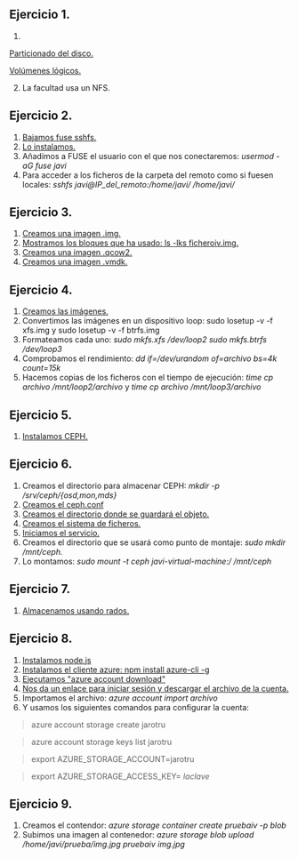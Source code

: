 Ejercicio 1.
---
1) 

[Particionado del disco.](https://github.com/Jarotru/IV/blob/master/Ejercicios/Tema5_Imagenes/1.1.jpg)

[Volúmenes lógicos.](https://github.com/Jarotru/IV/blob/master/Ejercicios/Tema5_Imagenes/1.2.jpg)

2) La facultad usa un NFS.

Ejercicio 2.
---
1. [Bajamos fuse sshfs.](https://github.com/Jarotru/IV/blob/master/Ejercicios/Tema5_Imagenes/2.1.jpg)
2. [Lo instalamos.](https://github.com/Jarotru/IV/blob/master/Ejercicios/Tema5_Imagenes/2.2.jpg)
3. Añadimos a FUSE el usuario con el que nos conectaremos: *usermod -aG fuse javi*
4. Para acceder a los ficheros de la carpeta del remoto como si fuesen locales:  *sshfs javi@IP_del_remoto:/home/javi/ /home/javi/*

Ejercicio 3.
---
1. [Creamos una imagen .img.](https://github.com/Jarotru/IV/blob/master/Ejercicios/Tema5_Imagenes/3.1.jpg)
2. [Mostramos los bloques que ha usado: ls -lks ficheroiv.img.](https://github.com/Jarotru/IV/blob/master/Ejercicios/Tema5_Imagenes/3.2.jpg)
3. [Creamos una imagen .qcow2.](https://github.com/Jarotru/IV/blob/master/Ejercicios/Tema5_Imagenes/3.2.jpg)
4. [Creamos una imagen .vmdk.](https://github.com/Jarotru/IV/blob/master/Ejercicios/Tema5_Imagenes/3.3.jpg)

Ejercicio 4.
---
1. [Creamos las imágenes.](https://github.com/Jarotru/IV/blob/master/Ejercicios/Tema5_Imagenes/4.1.jpg)
2. Convertimos las imágenes en un dispositivo loop: sudo losetup -v -f xfs.img y sudo losetup -v -f btrfs.img
3. Formateamos cada uno: *sudo mkfs.xfs /dev/loop2 sudo mkfs.btrfs /dev/loop3*
5. Comprobamos el rendimiento: *dd if=/dev/urandom of=archivo bs=4k count=15k*
6. Hacemos copias de los ficheros con el tiempo de ejecución: *time cp archivo /mnt/loop2/archivo* y *time cp archivo /mnt/loop3/archivo*

Ejercicio 5.
---
1. [Instalamos CEPH.](https://github.com/Jarotru/IV/blob/master/Ejercicios/Tema5_Imagenes/5.1.jpg)

Ejercicio 6.
---
1. Creamos el directorio para almacenar CEPH: *mkdir -p /srv/ceph/{osd,mon,mds}*
2. [Creamos el ceph.conf](https://github.com/Jarotru/IV/blob/master/Ejercicios/Tema5_Imagenes/6.1.jpg)
3. [Creamos el directorio donde se guardará el objeto.](https://github.com/Jarotru/IV/blob/master/Ejercicios/Tema5_Imagenes/6.2.jpg)
4. [Creamos el sistema de ficheros.](https://github.com/Jarotru/IV/blob/master/Ejercicios/Tema5_Imagenes/6.2.jpg)
5. [Iniciamos el servicio.](https://github.com/Jarotru/IV/blob/master/Ejercicios/Tema5_Imagenes/6.3.jpg)
6. Creamos el directorio que se usará como punto de montaje: *sudo mkdir /mnt/ceph.*
7. Lo montamos: *sudo mount -t ceph javi-virtual-machine:/ /mnt/ceph*

Ejercicio 7.
---
1. [Almacenamos usando rados.](https://github.com/Jarotru/IV/blob/master/Ejercicios/Tema5_Imagenes/7.1.jpg)

Ejercicio 8.
---
1. [Instalamos node.js](https://github.com/Jarotru/IV/blob/master/Ejercicios/Tema5_Imagenes/8.1.jpg)
2.  [Instalamos el cliente azure: npm install azure-cli -g](https://github.com/Jarotru/IV/blob/master/Ejercicios/Tema5_Imagenes/8.2.jpg)
3. [Ejecutamos "azure account download"](https://github.com/Jarotru/IV/blob/master/Ejercicios/Tema5_Imagenes/8.3.jpg)
4. [Nos da un enlace para iniciar sesión y descargar el archivo de la cuenta.](https://github.com/Jarotru/IV/blob/master/Ejercicios/Tema5_Imagenes/8.4.jpg)
5. Importamos el archivo: *azure account import _archivo_*
6. Y usamos los siguientes comandos para configurar la cuenta:

> azure account storage create jarotru
  
> azure account storage keys list jarotru
  
> export AZURE_STORAGE_ACCOUNT=jarotru
  
> export	AZURE_STORAGE_ACCESS_KEY= _laclave_

Ejercicio 9.
---
1. Creamos el contendor: *azure storage container create pruebaiv -p blob*
2. Subimos una imagen al contenedor: *azure storage blob upload /home/javi/prueba/img.jpg pruebaiv img.jpg*
